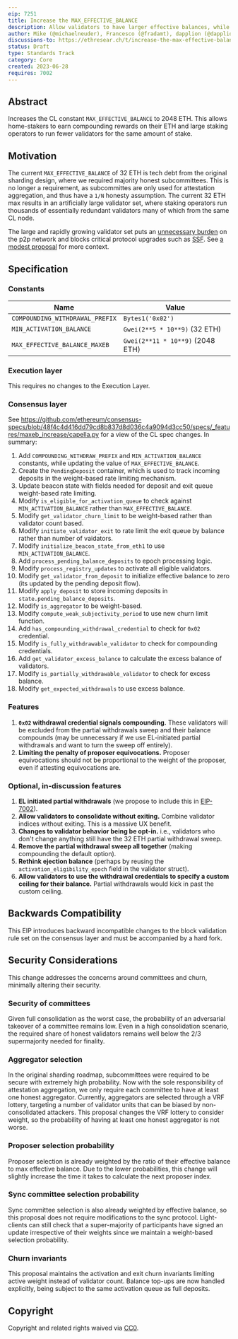 ```yaml
---
eip: 7251
title: Increase the MAX_EFFECTIVE_BALANCE
description: Allow validators to have larger effective balances, while maintaining the 32 ETH lower bound.
author: Mike (@michaelneuder), Francesco (@fradamt), dapplion (@dapplion), Mikhail (@mkalinin), Aditya (@adiasg), Justin (@justindrake)
discussions-to: https://ethresear.ch/t/increase-the-max-effective-balance-a-modest-proposal/15801
status: Draft
type: Standards Track
category: Core
created: 2023-06-28
requires: 7002
---
```


## Abstract

Increases the CL constant `MAX_EFFECTIVE_BALANCE` to 2048 ETH. This allows
home-stakers to earn compounding rewards on their ETH and large staking 
operators to run fewer validators for the same amount of stake. 

## Motivation

The current `MAX_EFFECTIVE_BALANCE` of 32 ETH is tech debt from the original
sharding design, where we required majority honest subcommittees. This is no
longer a requirement, as subcommittes are only used for attestation aggregation,
and thus have a `1/N` honesty assumption. The current 32 ETH max results in an
artificially large validator set, where staking operators run thousands of
essentially redundant validators many of which from the same CL node. 

The large and rapidly growing validator set puts an [unnecessary burden](https://ethresear.ch/t/removing-unnecessary-stress-from-ethereums-p2p-network/15547)
on the p2p network and blocks critical protocol upgrades such as [SSF](https://ethresear.ch/t/a-simple-single-slot-finality-protocol/14920). See [a modest proposal](https://ethresear.ch/t/increase-the-max-effective-balance-a-modest-proposal/15801) for more context.

## Specification

### Constants

| Name | Value |
| - | - |
| `COMPOUNDING_WITHDRAWAL_PREFIX` | `Bytes1('0x02')` |
| `MIN_ACTIVATION_BALANCE` | `Gwei(2**5 * 10**9)`  (32 ETH) |
| `MAX_EFFECTIVE_BALANCE_MAXEB` | `Gwei(2**11 * 10**9)` (2048 ETH) |

### Execution layer

This requires no changes to the Execution Layer.

### Consensus layer

See https://github.com/ethereum/consensus-specs/blob/48f4c4d416dd79cd8b837d8d036c4a9094d3cc50/specs/_features/maxeb_increase/capella.py
for a view of the CL spec changes. In summary:

1. Add `COMPOUNDING_WITHDRAW_PREFIX` and `MIN_ACTIVATION_BALANCE` constants, while updating the value of `MAX_EFFECTIVE_BALANCE`.
2. Create the `PendingDeposit` container, which is used to track incoming deposits in the weight-based rate limiting mechanism.
3. Update beacon state with fields needed for deposit and exit queue weight-based rate limiting.
4. Modify `is_eligible_for_activation_queue` to check against `MIN_ACTIVATION_BALANCE` rather than `MAX_EFFECTIVE_BALANCE`.
5. Modify `get_validator_churn_limit` to be weight-based rather than validator count based.
6. Modify `initiate_validator_exit` to rate limit the exit queue by balance rather than number of vaidators.
7. Modify `initialize_beacon_state_from_eth1` to use `MIN_ACTIVATION_BALANCE`.
8. Add `process_pending_balance_deposits` to epoch processing logic.
9. Modify `process_registry_updates` to activate all eligible validators.
10. Modify `get_validator_from_deposit` to initialize effective balance to zero (its updated by the pending deposit flow).
11. Modify `apply_deposit` to store incoming deposits in `state.pending_balance_deposits`. 
12. Modify `is_aggregator` to be weight-based.
13. Modify `compute_weak_subjectivity_period` to use new churn limit function.
14. Add `has_compounding_withdrawal_credential` to check for `0x02` credential.
15. Modify `is_fully_withdrawable_validator` to check for compounding credentials.
16. Add `get_validator_excess_balance` to calculate the excess balance of validators.
17. Modify `is_partially_withdrawable_validator` to check for excess balance.
18. Modify `get_expected_withdrawals` to use excess balance.

### Features

1. **`0x02` withdrawal credential signals compounding.** These validators will be excluded from the partial withdrawals sweep and their balance compounds (may be unnecessary if we use EL-initiated partial withdrawals and want to turn the sweep off entirely).
2. **Limiting the penalty of proposer equivocations.** Proposer equivocations should not be proportional to the weight of the proposer, even if attesting equivocations are.


### Optional, in-discussion features

1. **EL initiated partial withdrawals** (we propose to include this in [EIP-7002](https://ethereum-magicians.org/t/eip-7002-execution-layer-triggerable-exits/14195)).
2. **Allow validators to consolidate without exiting.** Combine validator indices without exiting. This is a massive UX benefit. 
2. **Changes to validator behavior being be opt-in.** i.e., validators who don't change anything still have the 32 ETH partial withdrawal sweep.
3. **Remove the partial withdrawal sweep all together** (making compounding the default option).
4. **Rethink ejection balance** (perhaps by reusing the `activation_eligibility_epoch` field in the validator struct). 
5. **Allow validators to use the withdrawal credentials to specify a custom ceiling for their balance.** Partial withdrawals would kick in past the custom ceiling.

## Backwards Compatibility

This EIP introduces backward incompatible changes to the block validation rule set on the consensus layer and must be accompanied by a hard fork.

## Security Considerations

This change addresses the concerns around committees and churn, minimally altering their security.

### Security of committees

Given full consolidation as the worst case, the probability of an adversarial takeover of a committee remains low. Even in a high consolidation scenario, the required share of honest validators remains well below the 2/3 supermajority needed for finality.

### Aggregator selection

In the original sharding roadmap, subcommittees were required to be secure with extremely high probability. Now with the sole responsibility of attestation aggregation, we only require each committee to have at least one honest aggregator. Currently, aggregators are selected through a VRF lottery, targeting a number of validator units that can be biased by non-consolidated attackers. This proposal changes the VRF lottery to consider weight, so the probability of having at least one honest aggregator is not worse.

### Proposer selection probability

Proposer selection is already weighted by the ratio of their effective balance to max effective balance. Due to the lower probabilities, this change will slightly increase the time it takes to calculate the next proposer index.

### Sync committee selection probability

Sync committee selection is also already weighted by effective balance, so this proposal does not require modifications to the sync protocol. Light-clients can still check that a super-majority of participants have signed an update irrespective of their weights since we maintain a weight-based selection probability.

### Churn invariants

This proposal maintains the activation and exit churn invariants limiting active weight instead of validator count. Balance top-ups are now handled explicitly, being subject to the same activation queue as full deposits.

## Copyright

Copyright and related rights waived via [CC0](../LICENSE.md).
